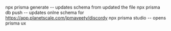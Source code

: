 npx prisma generate -- updates schema from updated the file 
npx prisma db push -- updates onlne schema for https://app.planetscale.com/jpmaveety/discordy
npx prisma studio -- opens prisma ux